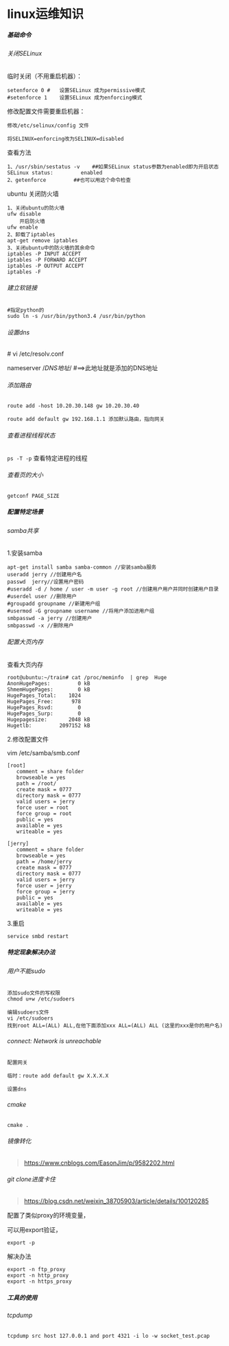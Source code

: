 # linux运维知识

##### 基础命令

###### 关闭SELinux

临时关闭（不用重启机器）：

```
setenforce 0 #   设置SELinux 成为permissive模式
#setenforce 1    设置SELinux 成为enforcing模式
```

修改配置文件需要重启机器：

```
修改/etc/selinux/config 文件

将SELINUX=enforcing改为SELINUX=disabled
```

查看方法

```
1、/usr/sbin/sestatus -v    ##如果SELinux status参数为enabled即为开启状态
SELinux status:         enabled
2、getenforce         ##也可以用这个命令检查
```

ubuntu 关闭防火墙

```
1、关闭ubuntu的防火墙 
ufw disable
    开启防火墙
ufw enable
2、卸载了iptables
apt-get remove iptables
3、关闭ubuntu中的防火墙的其余命令
iptables -P INPUT ACCEPT
iptables -P FORWARD ACCEPT
iptables -P OUTPUT ACCEPT
iptables -F
```

###### 建立软链接

```
#指定python的
sudo ln -s /usr/bin/python3.4 /usr/bin/python

```

###### 设置dns

 \# vi /etc/resolv.conf

nameserver /*DNS地址*/   #==>此地址就是添加的DNS地址

###### 添加路由

```
route add -host 10.20.30.148 gw 10.20.30.40
```

```
route add default gw 192.168.1.1 添加默认路由，指向网关
```

###### 查看进程线程状态

`ps -T -p` 查看特定进程的线程

###### 查看页的大小

`getconf PAGE_SIZE`



##### 配置特定场景



###### samba共享



1.安装samba  

```
apt-get install samba samba-common //安装samba服务
useradd jerry //创建用户名
passwd  jerry//设置用户密码
#useradd -d / home / user -m user -g root //创建用户用户并同时创建用户目录
#userdel user //删除用户
#groupadd groupname //新建用户组
#usermod -G groupname username //将用户添加进用户组
smbpasswd -a jerry //创建用户
smbpasswd -x //删除用户
```



###### 配置大页内存

查看大页内存

```
root@ubuntu:~/train# cat /proc/meminfo  | grep  Huge
AnonHugePages:         0 kB
ShmemHugePages:        0 kB
HugePages_Total:    1024
HugePages_Free:      978
HugePages_Rsvd:        0
HugePages_Surp:        0
Hugepagesize:       2048 kB
Hugetlb:         2097152 kB
```









2.修改配置文件

vim /etc/samba/smb.conf

```
[root]
   comment = share folder
   browseable = yes
   path = /root/
   create mask = 0777
   directory mask = 0777
   valid users = jerry
   force user = root
   force group = root
   public = yes
   available = yes
   writeable = yes

[jerry]
   comment = share folder
   browseable = yes
   path = /home/jerry
   create mask = 0777
   directory mask = 0777
   valid users = jerry
   force user = jerry
   force group = jerry
   public = yes
   available = yes
   writeable = yes
```

3.重启

```
service smbd restart
```

[1]: https://jingyan.baidu.com/article/3a2f7c2ed314ef26afd611a1.html	"参考"





##### 特定现象解决办法

###### 用户不能sudo

```
添加sudo文件的写权限
chmod u+w /etc/sudoers

编辑sudoers文件
vi /etc/sudoers
找到root ALL=(ALL) ALL,在他下面添加xxx ALL=(ALL) ALL (这里的xxx是你的用户名)
```

###### connect: Network is unreachable

```
配置网关

临时：route add default gw X.X.X.X

设置dns
```

###### cmake

```
cmake .
```

###### 镜像转化

> https://www.cnblogs.com/EasonJim/p/9582202.html





###### git clone进度卡住

> https://blog.csdn.net/weixin_38705903/article/details/100120285

配置了类似proxy的环境变量，

可以用export验证，

`export -p`

解决办法

```
export -n ftp_proxy  
export -n http_proxy 
export -n https_proxy 
```







##### 工具的使用

###### tcpdump

`tcpdump src host 127.0.0.1 and port 4321 -i lo -w socket_test.pcap`